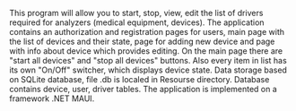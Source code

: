 This program will allow you to start, stop, view, edit the list of drivers required for analyzers (medical equipment, devices).
The application contains an authorization and registration pages for users, main page with the list of devices and their state, page for adding new device and page with info about device which provides editing.
On the main page there are "start all devices" and "stop all devices" buttons. Also every item in list has its own "On/Off" switcher, which displays device state.
Data storage based on SQLite database, file .db is localed in Resourse directory. Database contains device, user, driver tables. 
The application is implemented on a framework .NET MAUI. 

